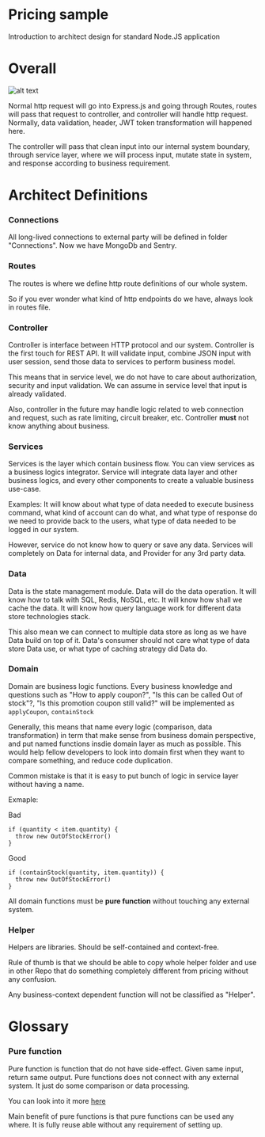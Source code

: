 # Pricing sample

Introduction to architect design for standard Node.JS application

# Overall

![alt text](https://i.imgur.com/3mwgXEw.png)

Normal http request will go into Express.js and going through Routes, routes will pass that request to controller, and controller will handle http request. Normally, data validation, header, JWT token transformation will happened here.

The controller will pass that clean input into our internal system boundary, through service layer, where we will process input, mutate state in system, and response according to business requirement.

# Architect Definitions

### Connections

All long-lived connections to external party will be defined in folder "Connections". Now we have MongoDb and Sentry.

### Routes

The routes is where we define http route definitions of our whole system.

So if you ever wonder what kind of http endpoints do we have, always look in routes file.

### Controller

Controller is interface between HTTP protocol and our system. Controller is the first touch for REST API. It will validate input, combine JSON input with user session, send those data to services to perform business model.

This means that in service level, we do not have to care about authorization, security and input validation. We can assume in service level that input is already validated.

Also, controller in the future may handle logic related to web connection and request, such as rate limiting, circuit breaker, etc. Controller **must** not know anything about business.

### Services

Services is the layer which contain business flow. You can view services as a business logics integrator. Service will integrate data layer and other business logics, and every other components to create a valuable business use-case.

Examples: It will know about what type of data needed to execute business command, what kind of account can do what, and what type of response do we need to provide back to the users, what type of data needed to be logged in our system.

However, service do not know how to query or save any data. Services will completely on Data for internal data, and Provider for any 3rd party data.

### Data

Data is the state management module. Data will do the data operation. It will know how to talk with SQL, Redis, NoSQL, etc. It will know how shall we cache the data. It will know how query language work for different data store technologies stack.

This also mean we can connect to multiple data store as long as we have Data build on top of it. Data's consumer should not care what type of data store Data use, or what type of caching strategy did Data do.

### Domain

Domain are business logic functions. Every business knowledge and questions such as "How to apply coupon?", "Is this can be called Out of stock"?, "Is this promotion coupon still valid?" will be implemented as `applyCoupon`, `containStock`

Generally, this means that name every logic (comparison, data transformation) in term that make sense from business domain perspective, and put named functions insdie domain layer as much as possible. This would help fellow developers to look into domain first when they want to compare something, and reduce code duplication.

Common mistake is that it is easy to put bunch of logic in service layer without having a name.

Exmaple:

Bad
```
if (quantity < item.quantity) {
  throw new OutOfStockError()
}
```

Good
```
if (containStock(quantity, item.quantity)) {
  throw new OutOfStockError()
}
```

All domain functions must be **pure function** without touching any external system.

### Helper

Helpers are libraries. Should be self-contained and context-free.

Rule of thumb is that we should be able to copy whole helper folder and use in other Repo that do something completely different from pricing without any confusion.

Any business-context dependent function will not be classified as "Helper".

# Glossary

### Pure function

Pure function is function that do not have side-effect. Given same input, return same output. Pure functions does not connect with any external system. It just do some comparison or data processing.

You can look into it more [here](https://medium.freecodecamp.org/what-is-a-pure-function-in-javascript-acb887375dfe)

Main benefit of pure functions is that pure functions can be used any where. It is fully reuse able without any requirement of setting up.
